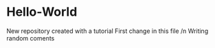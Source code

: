 # Hello-World
New repository created with a tutorial
First change in this file /n
Writing random coments
